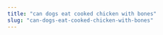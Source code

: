 ```yaml
---
title: "can dogs eat cooked chicken with bones"
slug: "can-dogs-eat-cooked-chicken-with-bones"
---
```


